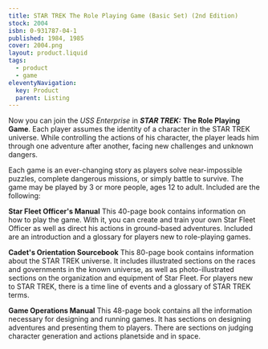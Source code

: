 ```yaml
---
title: STAR TREK The Role Playing Game (Basic Set) (2nd Edition) 
stock: 2004
isbn: 0-931787-04-1
published: 1984, 1985
cover: 2004.png
layout: product.liquid
tags: 
  - product
  - game
eleventyNavigation:
  key: Product
  parent: Listing
---
```

Now you can join the *USS Enterprise* in ***STAR TREK:*** **The Role Playing Game**. Each player assumes the identity of a character in the STAR TREK universe. While controlling the actions of his character, the player leads him through one adventure after another, facing new challenges and unknown dangers.

Each game is an ever-changing story as players solve near-impossible puzzles, complete dangerous missions, or simply battle to survive. The game may be played by 3 or more people, ages 12 to adult. Included are the following:

**Star Fleet Officer's Manual**
This 40-page book contains information on how to play the game. With it, you can create and train your own Star Fleet Officer as well as direct his actions in ground-based adventures. Included are an introduction and a glossary for players new to role-playing games.

**Cadet's Orientation Sourcebook**
This 80-page book contains information about the STAR TREK universe. It includes illustrated sections on the races and governments in the known universe, as well as photo-illustrated sections on the organization and equipment of Star Fleet. For players new to STAR TREK, there is a time line of events and a glossary of STAR TREK terms.

**Game Operations Manual**
This 48-page book contains all the information necessary for designing and running games. It has sections on designing adventures and presenting them to players. There are sections on judging character generation and actions planetside and in space.